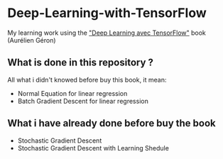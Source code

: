 # Deep-Learning-with-TensorFlow
My learning work using the ["Deep Learning avec TensorFlow"](https://www.dunod.com/sciences-techniques/deep-learning-avec-tensorflow-mise-en-oeuvre-et-cas-concrets) book (Aurélien Géron)

## What is done in this repository ?
All what i didn't knowed before buy this book, it mean:

- Normal Equation for linear regression
- Batch Gradient Descent for linear regression

## What i have already done before buy the book
- Stochastic Gradient Descent
- Stochastic Gradient Descent with Learning Shedule
